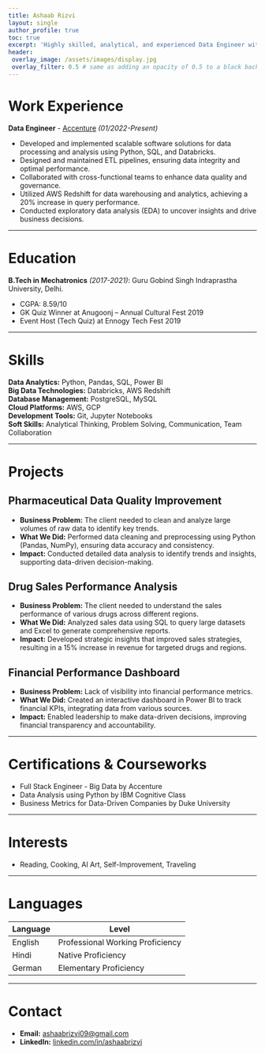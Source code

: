 ```yaml
---
title: Ashaab Rizvi
layout: single
author_profile: true
toc: true
excerpt: 'Highly skilled, analytical, and experienced Data Engineer with a relentless drive for innovation and a commitment to excellence.'
header:
 overlay_image: /assets/images/display.jpg
 overlay_filter: 0.5 # same as adding an opacity of 0.5 to a black background
---
```

<style>
.title {
  font-family: Calibri, sans-serif;
  font-size: 10px;
}

.excerpt {
  font-family: Calibri, sans-serif;
  font-size: 8px;
}
</style>

# Work Experience

**Data Engineer** - [Accenture](https://www.accenture.com/) *(01/2022-Present)*

- Developed and implemented scalable software solutions for data processing and analysis using Python, SQL, and Databricks.
- Designed and maintained ETL pipelines, ensuring data integrity and optimal performance.
- Collaborated with cross-functional teams to enhance data quality and governance.
- Utilized AWS Redshift for data warehousing and analytics, achieving a 20% increase in query performance.
- Conducted exploratory data analysis (EDA) to uncover insights and drive business decisions.

---

# Education

**B.Tech in Mechatronics** *(2017-2021)*: Guru Gobind Singh Indraprastha University, Delhi.

- CGPA: 8.59/10
- GK Quiz Winner at Anugoonj – Annual Cultural Fest 2019
- Event Host (Tech Quiz) at Ennogy Tech Fest 2019

---

# Skills

**Data Analytics:** Python, Pandas, SQL, Power BI  
**Big Data Technologies:** Databricks, AWS Redshift  
**Database Management:** PostgreSQL, MySQL  
**Cloud Platforms:** AWS, GCP  
**Development Tools:** Git, Jupyter Notebooks  
**Soft Skills:** Analytical Thinking, Problem Solving, Communication, Team Collaboration

---

# Projects

## Pharmaceutical Data Quality Improvement

- **Business Problem:** The client needed to clean and analyze large volumes of raw data to identify key trends.
- **What We Did:** Performed data cleaning and preprocessing using Python (Pandas, NumPy), ensuring data accuracy and consistency.
- **Impact:** Conducted detailed data analysis to identify trends and insights, supporting data-driven decision-making.

## Drug Sales Performance Analysis

- **Business Problem:** The client needed to understand the sales performance of various drugs across different regions.
- **What We Did:** Analyzed sales data using SQL to query large datasets and Excel to generate comprehensive reports.
- **Impact:** Developed strategic insights that improved sales strategies, resulting in a 15% increase in revenue for targeted drugs and regions.

## Financial Performance Dashboard

- **Business Problem:** Lack of visibility into financial performance metrics.
- **What We Did:** Created an interactive dashboard in Power BI to track financial KPIs, integrating data from various sources.
- **Impact:** Enabled leadership to make data-driven decisions, improving financial transparency and accountability.

---

# Certifications & Courseworks

- Full Stack Engineer - Big Data by Accenture
- Data Analysis using Python by IBM Cognitive Class
- Business Metrics for Data-Driven Companies by Duke University

---

# Interests

- Reading, Cooking, AI Art, Self-Improvement, Traveling

---

# Languages

| Language | Level  |
|----------|--------|
| English  | Professional Working Proficiency |
| Hindi    | Native Proficiency               |
| German   | Elementary Proficiency           |

---

# Contact

- **Email:** [ashaabrizvi09@gmail.com](mailto:ashaabrizvi09@gmail.com)
- **LinkedIn:** [linkedin.com/in/ashaabrizvi](https://linkedin.com/in/ashaabrizvi)
